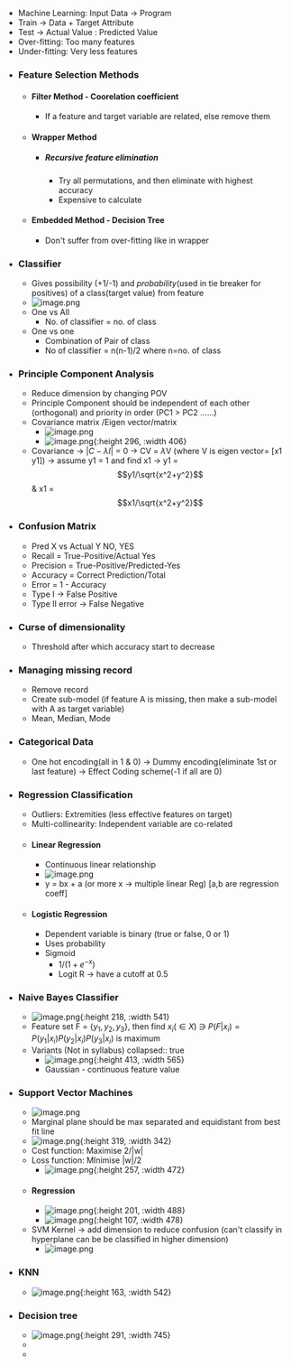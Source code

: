 - Machine Learning: Input Data -> Program
- Train -> Data + Target Attribute
- Test -> Actual Value : Predicted Value
- Over-fitting: Too many features
- Under-fitting: Very less features
- ### Feature Selection Methods
	- #### Filter Method - Coorelation coefficient
		- If a feature and target variable are related, else remove them
	- #### Wrapper Method
		- ##### Recursive feature elimination
			- Try all permutations, and then eliminate with highest accuracy
			- Expensive to calculate
	- #### Embedded Method - Decision Tree
		- Don't suffer from over-fitting like in wrapper
- ### Classifier
	- Gives possibility (+1/-1) and _probability_(used in tie breaker for positives) of a class(target value) from feature
	- ![image.png](../assets/image_1731839209147_0.png)
	- One vs All
		- No. of classifier = no. of class
	- One vs one
		- Combination of Pair of class
		- No of classifier = n(n-1)/2 where n=no. of class
- ### Principle Component Analysis
	- Reduce dimension by changing POV
	- Principle Component should be independent of each other (orthogonal) and priority in order (PC1 > PC2 ......)
	- Covariance matrix /Eigen vector/matrix
		- ![image.png](../assets/image_1726673748216_0.png)
		- ![image.png](../assets/image_1726674151969_0.png){:height 296, :width 406}
	- Covariance -> |$C-\lambda I$| = 0 -> CV = $\lambda$V (where V is eigen vector= [x1 y1]) -> assume y1 = 1 and find x1 -> y1 = $$y1/\sqrt{x^2+y^2}$$ & x1 = $$x1/\sqrt{x^2+y^2}$$
- ### Confusion Matrix
	- Pred X vs Actual Y NO, YES
	- Recall = True-Positive/Actual Yes
	- Precision = True-Positive/Predicted-Yes
	- Accuracy = Correct Prediction/Total
	- Error = 1 - Accuracy
	- Type I -> False Positive
	- Type II error -> False Negative
- ### Curse of dimensionality
	- Threshold after which accuracy start to decrease
- ### Managing missing record
	- Remove record
	- Create sub-model (if feature A is missing, then make a sub-model with A as target variable)
	- Mean, Median, Mode
- ### Categorical Data
	- One hot encoding(all in 1 & 0) -> Dummy encoding(eliminate 1st or last feature) -> Effect Coding scheme(-1 if all are 0)
- ### Regression Classification
	- Outliers: Extremities (less effective features on target)
	- Multi-collinearity: Independent variable are co-related
	- #### Linear Regression
		- Continuous linear relationship
		- ![image.png](../assets/image_1726701262861_0.png)
		- y = bx + a (or more x -> multiple linear Reg) [a,b are regression coeff]
	- #### Logistic Regression
		- Dependent variable is binary (true or false, 0 or 1)
		- Uses probability
		- Sigmoid
			- $1/(1+e^{-x})$
			- Logit R -> have a cutoff at 0.5
- ### Naive Bayes Classifier
	- ![image.png](../assets/image_1726680767344_0.png){:height 218, :width 541}
	- Feature set F = {$y_1, y_2, y_3$}, then find $x_i(\in X)$ $\ni$ $P(F|x_i) = P(y_1|x_i) P(y_2|x_i) P(y_3|x_i)$ is maximum
	- Variants (Not in syllabus)
	  collapsed:: true
		- ![image.png](../assets/image_1731861174617_0.png){:height 413, :width 565}
		- Gaussian - continuous feature value
- ### Support Vector Machines
	- ![image.png](../assets/image_1726703190452_0.png)
	- Marginal plane should be max separated and equidistant from best fit line
	- ![image.png](../assets/image_1726703413595_0.png){:height 319, :width 342}
	- Cost function: Maximise 2/|w|
	- Loss function: MInimise |w|/2
		- ![image.png](../assets/image_1726704185828_0.png){:height 257, :width 472}
	- #### Regression
		- ![image.png](../assets/image_1726704259886_0.png){:height 201, :width 488}
		- ![image.png](../assets/image_1726704537556_0.png){:height 107, :width 478}
	- SVM Kernel -> add dimension to reduce confusion (can't classify in hyperplane can be be classified in higher dimension)
		- ![image.png](../assets/image_1726704736143_0.png)
- ### KNN
	- ![image.png](../assets/image_1726706869373_0.png){:height 163, :width 542}
- ### Decision tree
	- ![image.png](../assets/image_1726707311541_0.png){:height 291, :width 745}
	-
	-